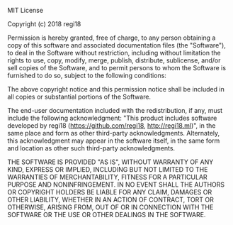MIT License

Copyright (c) 2018 regi18

Permission is hereby granted, free of charge, to any person obtaining a copy
of this software and associated documentation files (the "Software"), to deal
in the Software without restriction, including without limitation the rights
to use, copy, modify, merge, publish, distribute, sublicense, and/or sell
copies of the Software, and to permit persons to whom the Software is
furnished to do so, subject to the following conditions:

The above copyright notice and this permission notice shall be included in all
copies or substantial portions of the Software.

The end-user documentation included with the redistribution, if any, must
include the following acknowledgment: "This product includes
software developed by regi18 (https://github.com/regi18, http://regi18.ml)", in the same place 
and form as other third-party acknowledgments. 
Alternately, this acknowledgment may appear in the software
itself, in the same form and location as other such third-party
acknowledgments.

THE SOFTWARE IS PROVIDED "AS IS", WITHOUT WARRANTY OF ANY KIND, EXPRESS OR
IMPLIED, INCLUDING BUT NOT LIMITED TO THE WARRANTIES OF MERCHANTABILITY,
FITNESS FOR A PARTICULAR PURPOSE AND NONINFRINGEMENT. IN NO EVENT SHALL THE
AUTHORS OR COPYRIGHT HOLDERS BE LIABLE FOR ANY CLAIM, DAMAGES OR OTHER
LIABILITY, WHETHER IN AN ACTION OF CONTRACT, TORT OR OTHERWISE, ARISING FROM,
OUT OF OR IN CONNECTION WITH THE SOFTWARE OR THE USE OR OTHER DEALINGS IN THE
SOFTWARE.
